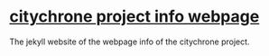 # [citychrone project info webpage](http://project.citychrone.org/)
The jekyll website of the webpage info of the citychrone project.
